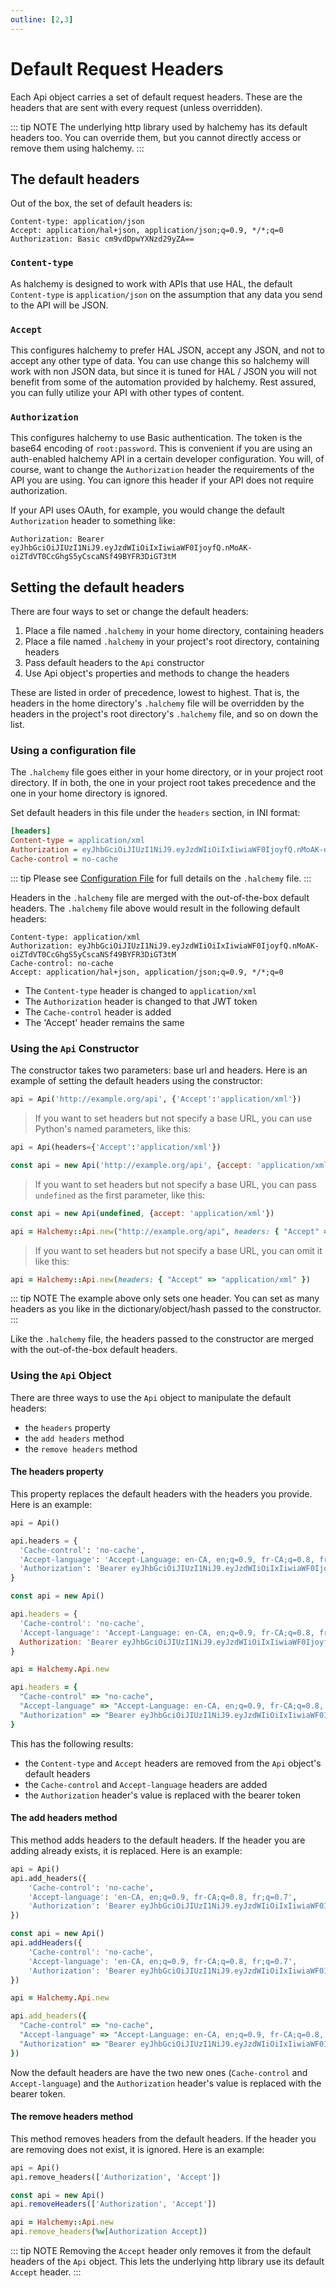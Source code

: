 ```yaml
---
outline: [2,3]
---
```

# Default Request Headers
Each Api object carries a set of default request headers.  These are the headers that are sent with every request (unless overridden).

::: tip NOTE
The underlying http library used by halchemy has its default headers too.  You can override them, but you cannot directly access or remove them using halchemy.
:::

## The default headers
Out of the box, the set of default headers is:

```http
Content-type: application/json
Accept: application/hal+json, application/json;q=0.9, */*;q=0
Authorization: Basic cm9vdDpwYXNzd29yZA==
```
### `Content-type`
As halchemy is designed to work with APIs that use HAL, the default `Content-type` is `application/json` on the assumption that any data you send to the API will be JSON.

### `Accept`
This configures halchemy to prefer HAL JSON, accept any JSON, and not to accept any other type of data.  You can use change this so halchemy will work with non JSON data, but since it is tuned for HAL / JSON you will not benefit from some of the automation provided by halchemy.  Rest assured, you can fully utilize your API with other types of content.

### `Authorization`
This configures halchemy to use Basic authentication.  The token is the base64 encoding of `root:password`.  This is convenient if you are using an auth-enabled halchemy API in a certain developer configuration.  You will, of course, want to change the `Authorization` header the requirements of the API you are using.  You can ignore this header if your API does not require authorization.

If your API uses OAuth, for example, you would change the default `Authorization` header to something like:

```http
Authorization: Bearer eyJhbGciOiJIUzI1NiJ9.eyJzdWIiOiIxIiwiaWF0IjoyfQ.nMoAK-oiZTdVT0CcGhgS5yCscaNSf49BYFR3DiGT3tM
```

## Setting the default headers
There are four ways to set or change the default headers:

1. Place a file named `.halchemy` in your home directory, containing headers
1. Place a file named `.halchemy` in your project's root directory, containing headers
1. Pass default headers to the `Api` constructor
1. Use Api object's properties and methods to change the headers

These are listed in order of precedence, lowest to highest.  That is, the headers in the home directory's `.halchemy` file will be overridden by the headers in the project's root directory's `.halchemy` file, and so on down the list.

### Using a configuration file
The `.halchemy` file goes either in your home directory, or in your project root directory.  If in both, the one in your project root takes precedence and the one in your home directory is ignored.

Set default headers in this file under the `headers` section, in INI format:

```ini
[headers]
Content-type = application/xml
Authorization = eyJhbGciOiJIUzI1NiJ9.eyJzdWIiOiIxIiwiaWF0IjoyfQ.nMoAK-oiZTdVT0CcGhgS5yCscaNSf49BYFR3DiGT3tM
Cache-control = no-cache
```
::: tip
Please see [Configuration File](/configuration/changing#configuration-file) for full details on the `.halchemy` file.
:::

Headers in the `.halchemy` file are merged with the out-of-the-box default headers.  The `.halchemy` file above would result in the following default headers:

```http
Content-type: application/xml
Authorization: eyJhbGciOiJIUzI1NiJ9.eyJzdWIiOiIxIiwiaWF0IjoyfQ.nMoAK-oiZTdVT0CcGhgS5yCscaNSf49BYFR3DiGT3tM
Cache-control: no-cache
Accept: application/hal+json, application/json;q=0.9, */*;q=0
```
* The `Content-type` header is changed to `application/xml`
* The `Authorization` header is changed to that JWT token
* The `Cache-control` header is added
* The 'Accept' header remains the same

### Using the `Api` Constructor
The constructor takes two parameters: base url and headers.  Here is an example of setting the default headers using the constructor:

<tabs>
<tab name="Python">

```python
api = Api('http://example.org/api', {'Accept':'application/xml'})
```
> If you want to set headers but not specify a base URL, you can use Python's named parameters, like this:

```python
api = Api(headers={'Accept':'application/xml'})
```

</tab>

<tab name="JavaScript">

```javascript
const api = new Api('http://example.org/api', {accept: 'application/xml'})
```
> If you want to set headers but not specify a base URL, you can pass `undefined` as the first parameter, like this:
```javascript
const api = new Api(undefined, {accept: 'application/xml'})
```
</tab>

<tab name="Ruby">

```ruby
api = Halchemy::Api.new("http://example.org/api", headers: { "Accept" => "application/xml" })
```
> If you want to set headers but not specify a base URL, you can omit it like this:

```ruby
api = Halchemy::Api.new(headers: { "Accept" => "application/xml" })
```

</tab>

<future-languages />
</tabs>

::: tip NOTE
The example above only sets one header.  You can set as many headers as you like in the dictionary/object/hash passed to the constructor.
:::

Like the `.halchemy` file, the headers passed to the constructor are merged with the out-of-the-box default headers.

### Using the `Api` Object
There are three ways to use the `Api` object to manipulate the default headers:
* the `headers` property
* the `add headers` method
* the `remove headers` method

#### The headers property
This property replaces the default headers with the headers you provide.  Here is an example:

<tabs>
<tab name="Python">

```python
api = Api()

api.headers = {
  'Cache-control': 'no-cache',
  'Accept-language': 'Accept-Language: en-CA, en;q=0.9, fr-CA;q=0.8, fr;q=0.7',
  'Authorization': 'Bearer eyJhbGciOiJIUzI1NiJ9.eyJzdWIiOiIxIiwiaWF0IjoyfQ.nMoAK-oiZTdVT0CcGhgS5yCscaNSf49BYFR3DiGT3tM'
}
```
</tab>

<tab name="JavaScript">

```javascript
const api = new Api()

api.headers = {
  'Cache-control': 'no-cache',
  'Accept-language': 'Accept-Language: en-CA, en;q=0.9, fr-CA;q=0.8, fr;q=0.7',
  Authorization: 'Bearer eyJhbGciOiJIUzI1NiJ9.eyJzdWIiOiIxIiwiaWF0IjoyfQ.nMoAK-oiZTdVT0CcGhgS5yCscaNSf49BYFR3DiGT3tM'
}
```
</tab>

<tab name="Ruby">

```ruby
api = Halchemy.Api.new

api.headers = {
  "Cache-control" => "no-cache",
  "Accept-language" => "Accept-Language: en-CA, en;q=0.9, fr-CA;q=0.8, fr;q=0.7",
  "Authorization" => "Bearer eyJhbGciOiJIUzI1NiJ9.eyJzdWIiOiIxIiwiaWF0IjoyfQ.nMoAK-oiZTdVT0CcGhgS5yCscaNSf49BYFR3DiGT3tM"
}
```
</tab>

<future-languages />
</tabs>

This has the following results:
* the `Content-type` and `Accept` headers are removed from the `Api` object's default headers
* the `Cache-control` and `Accept-language` headers are added
* the `Authorization` header's value is replaced with the bearer token

#### The add headers method
This method adds headers to the default headers.  If the header you are adding already exists, it is replaced.  Here is an example:

<tabs>
<tab name="Python">

```python
api = Api()
api.add_headers({
    'Cache-control': 'no-cache',
    'Accept-language': 'en-CA, en;q=0.9, fr-CA;q=0.8, fr;q=0.7',
    'Authorization': 'Bearer eyJhbGciOiJIUzI1NiJ9.eyJzdWIiOiIxIiwiaWF0IjoyfQ.nMoAK-oiZTdVT0CcGhgS5yCscaNSf49BYFR3DiGT3tM'
})
```
</tab>

<tab name="JavaScript">

```javascript
const api = new Api()
api.addHeaders({
    'Cache-control': 'no-cache',
    'Accept-language': 'en-CA, en;q=0.9, fr-CA;q=0.8, fr;q=0.7',
    'Authorization': 'Bearer eyJhbGciOiJIUzI1NiJ9.eyJzdWIiOiIxIiwiaWF0IjoyfQ.nMoAK-oiZTdVT0CcGhgS5yCscaNSf49BYFR3DiGT3tM'
})
```
</tab>

<tab name="Ruby">

```ruby
api = Halchemy.Api.new

api.add_headers({
  "Cache-control" => "no-cache",
  "Accept-language" => "Accept-Language: en-CA, en;q=0.9, fr-CA;q=0.8, fr;q=0.7",
  "Authorization" => "Bearer eyJhbGciOiJIUzI1NiJ9.eyJzdWIiOiIxIiwiaWF0IjoyfQ.nMoAK-oiZTdVT0CcGhgS5yCscaNSf49BYFR3DiGT3tM"
})
```
</tab>

<future-languages />
</tabs>

Now the default headers are have the two new ones (`Cache-control` and `Accept-language`) and the `Authorization` header's value is replaced with the bearer token.

#### The remove headers method
This method removes headers from the default headers.  If the header you are removing does not exist, it is ignored.  Here is an example:

<tabs>
<tab name="Python">

```python
api = Api()
api.remove_headers(['Authorization', 'Accept'])
```
</tab>

<tab name="JavaScript">

```javascript
const api = new Api()
api.removeHeaders(['Authorization', 'Accept'])
```
</tab>

<tab name="Ruby">

```ruby
api = Halchemy::Api.new
api.remove_headers(%w[Authorization Accept])
```
</tab>

<future-languages />
</tabs>

::: tip NOTE
Removing the `Accept` header only removes it from the default headers of the `Api` object.  This lets the underlying http library use its default `Accept` header.
:::

<comments-section repo="pointw-dev/halchemy" repoId="R_kgDOJ3PqBg" category="General" categoryId="DIC_kwDOJ3PqBs4CoFSi" />
